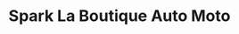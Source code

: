 ---
title: "Spark La Boutique Auto Moto"
url: /paris/spark-la-boutique-auto-moto/
shop: Modellbau
---